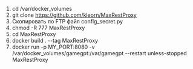1. cd /var/docker_volumes
1. git clone https://github.com/kleorn/MaxRestProxy
1. Скопировать по FTP файл config_secret.py
1. chmod -R 777 MaxRestProxy
1. cd MaxRestProxy
1. docker build . --tag MaxRestProxy
1. docker run -p MY_PORT:8080 -v /var/docker_volumes/gamegpt:/var/gamegpt --restart unless-stopped MaxRestProxy